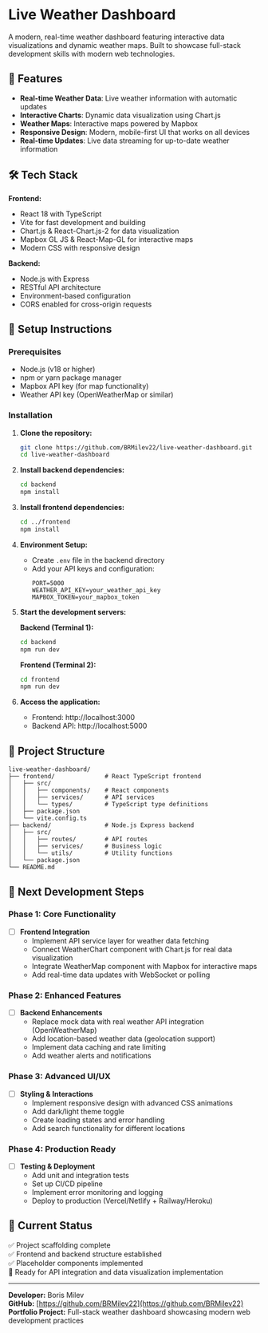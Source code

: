 # Live Weather Dashboard

A modern, real-time weather dashboard featuring interactive data visualizations and dynamic weather maps. Built to showcase full-stack development skills with modern web technologies.

## 🌟 Features

- **Real-time Weather Data**: Live weather information with automatic updates
- **Interactive Charts**: Dynamic data visualization using Chart.js
- **Weather Maps**: Interactive maps powered by Mapbox
- **Responsive Design**: Modern, mobile-first UI that works on all devices
- **Real-time Updates**: Live data streaming for up-to-date weather information

## 🛠️ Tech Stack

**Frontend:**
- React 18 with TypeScript
- Vite for fast development and building
- Chart.js & React-Chart.js-2 for data visualization
- Mapbox GL JS & React-Map-GL for interactive maps
- Modern CSS with responsive design

**Backend:**
- Node.js with Express
- RESTful API architecture  
- Environment-based configuration
- CORS enabled for cross-origin requests

## 🚀 Setup Instructions

### Prerequisites
- Node.js (v18 or higher)
- npm or yarn package manager
- Mapbox API key (for map functionality)
- Weather API key (OpenWeatherMap or similar)

### Installation

1. **Clone the repository:**
   ```bash
   git clone https://github.com/BRMilev22/live-weather-dashboard.git
   cd live-weather-dashboard
   ```

2. **Install backend dependencies:**
   ```bash
   cd backend
   npm install
   ```

3. **Install frontend dependencies:**
   ```bash
   cd ../frontend
   npm install
   ```

4. **Environment Setup:**
   - Create `.env` file in the backend directory
   - Add your API keys and configuration:
     ```
     PORT=5000
     WEATHER_API_KEY=your_weather_api_key
     MAPBOX_TOKEN=your_mapbox_token
     ```

5. **Start the development servers:**
   
   **Backend (Terminal 1):**
   ```bash
   cd backend
   npm run dev
   ```
   
   **Frontend (Terminal 2):**
   ```bash
   cd frontend
   npm run dev
   ```

6. **Access the application:**
   - Frontend: http://localhost:3000
   - Backend API: http://localhost:5000

## 📁 Project Structure

```
live-weather-dashboard/
├── frontend/              # React TypeScript frontend
│   ├── src/
│   │   ├── components/    # React components
│   │   ├── services/      # API services
│   │   └── types/         # TypeScript type definitions
│   ├── package.json
│   └── vite.config.ts
├── backend/               # Node.js Express backend
│   ├── src/
│   │   ├── routes/        # API routes
│   │   ├── services/      # Business logic
│   │   └── utils/         # Utility functions
│   └── package.json
└── README.md
```

## 🎯 Next Development Steps

### Phase 1: Core Functionality
- [ ] **Frontend Integration**
  - Implement API service layer for weather data fetching
  - Connect WeatherChart component with Chart.js for real data visualization
  - Integrate WeatherMap component with Mapbox for interactive maps
  - Add real-time data updates with WebSocket or polling

### Phase 2: Enhanced Features
- [ ] **Backend Enhancements**
  - Replace mock data with real weather API integration (OpenWeatherMap)
  - Add location-based weather data (geolocation support)
  - Implement data caching and rate limiting
  - Add weather alerts and notifications

### Phase 3: Advanced UI/UX
- [ ] **Styling & Interactions**
  - Implement responsive design with advanced CSS animations
  - Add dark/light theme toggle
  - Create loading states and error handling
  - Add search functionality for different locations

### Phase 4: Production Ready
- [ ] **Testing & Deployment**
  - Add unit and integration tests
  - Set up CI/CD pipeline
  - Implement error monitoring and logging
  - Deploy to production (Vercel/Netlify + Railway/Heroku)

## 🚀 Current Status
✅ Project scaffolding complete  
✅ Frontend and backend structure established  
✅ Placeholder components implemented  
🔄 Ready for API integration and data visualization implementation

---

**Developer:** Boris Milev  
**GitHub:** [https://github.com/BRMilev22](https://github.com/BRMilev22)  
**Portfolio Project:** Full-stack weather dashboard showcasing modern web development practices